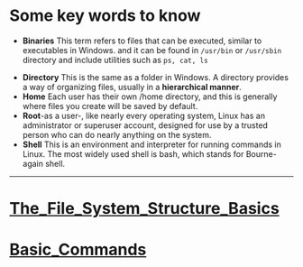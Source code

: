 
# Some key words to know
- **Binaries** This term refers to files that can be executed, similar to executables in Windows. and it can be found in `/usr/bin` or `/usr/sbin` directory and include utilities such as `ps, cat, ls`
* **Directory** This is the same as a folder in Windows. A directory provides a way of organizing files, usually in a **hierarchical manner**.
* **Home** Each user has their own /home directory, and this is generally where files you create will be saved by default.
* **Root**-as a user-, like nearly every operating system, Linux has an administrator or superuser account, designed for use by a trusted person who can do nearly anything on the system.
* **Shell** This is an environment and interpreter for running commands in Linux. The most widely used shell is bash, which stands for Bourne-again shell.
---
# [The_File_System_Structure_Basics](The_File_System_Structure_Basics.md)
# [Basic_Commands](Basic_Commands.md)

